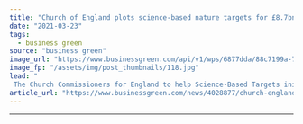 ```yaml
---
title: "Church of England plots science-based nature targets for £8.7bn investment portfolio"
date: "2021-03-23"
tags: 
  - business green
source: "business green"
image_url: "https://www.businessgreen.com/api/v1/wps/6877dda/88c7199a-7e11-4885-8a81-8d782dc1dbe9/7/church-chipping-camden-credit-David-Knibbs-185x114.jpg"
image_fp: "/assets/img/post_thumbnails/118.jpg"
lead: "
 The Church Commissioners for England to help Science-Based Targets initiative design framework for businesses and investors tackle nature loss ..."
article_url: "https://www.businessgreen.com/news/4028877/church-england-plots-science-nature-targets-gbp-7bn-investment-portfolio"
---
```


---

